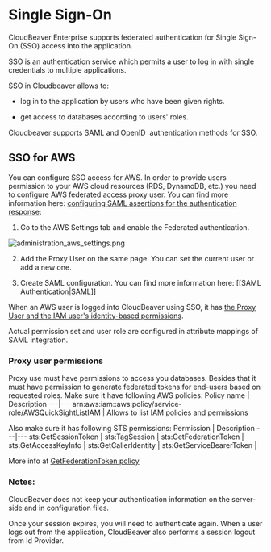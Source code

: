 # Single Sign-On

CloudBeaver Enterprise supports federated authentication for Single Sign-On (SSO) access into the application. 

SSO is an authentication service which permits a user to log in with single credentials to multiple applications.

SSO in Cloudbeaver allows to:

-   log in to the application by users who have been given rights.

-   get access to databases according to users' roles.

Cloudbeaver supports SAML and OpenID  authentication methods for SSO.

## SSO for AWS 

You can configure SSO access for AWS. In order to provide users permission to your AWS cloud resources (RDS, DynamoDB, etc.) you need to configure AWS federated access proxy user. You can find more information here: [configuring SAML assertions for the authentication response](https://docs.aws.amazon.com/IAM/latest/UserGuide/id_roles_providers_create_saml_assertions.html):

1.  Go to the AWS Settings tab and enable the Federated authentication. 

![administration_aws_settings.png](https://github.com/dbeaver/cloudbeaver/wiki/images/administration/aws_settings/administration_aws_settings.png)

2.  Add the Proxy User on the same page. You can set the current user or add a new one.

3.  Create SAML configuration. You can find more information here: [[SAML Authentication|SAML]]

When an AWS user is logged into CloudBeaver using SSO, it has [the Proxy User and the IAM user's identity-based permissions](https://docs.aws.amazon.com/IAM/latest/UserGuide/id_credentials_temp_control-access_getfederationtoken.html).

Actual permission set and user role are configured in attribute mappings of SAML integration.

### Proxy user permissions

Proxy use must have permissions to access you databases. Besides that it must have permission to generate federated tokens for end-users based on requested roles.
Make sure it have following AWS policies:
Policy name | Description
---|---
arn:aws:iam::aws:policy/service-role/AWSQuickSightListIAM | Allows to list IAM policies and permissions

Also make sure it has following STS permissions: 
Permission | Description
---|---
sts:GetSessionToken | 
sts:TagSession | 
sts:GetFederationToken | 
sts:GetAccessKeyInfo | 
sts:GetCallerIdentity | 
sts:GetServiceBearerToken | 

More info at [GetFederationToken policy](https://docs.aws.amazon.com/STS/latest/APIReference/API_GetFederationToken.html)


### Notes: 

CloudBeaver does not keep your authentication information on the server-side and in configuration files.

Once your session expires, you will need to authenticate again. When a user logs out from the application, CloudBeaver also performs a session logout from Id Provider.